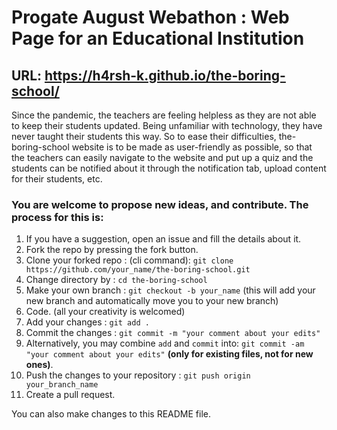 # Progate August Webathon : Web Page for an Educational Institution

## URL: https://h4rsh-k.github.io/the-boring-school/

Since the pandemic, the teachers are feeling helpless as they are not able to keep their students updated.
Being unfamiliar with technology, they have never taught their students this way. 
So to ease their difficulties, the-boring-school website is to be made as user-friendly as possible, so that 
the teachers can easily navigate to the website and put up a quiz and the students can be notified about it through the notification tab, upload content for their students, etc.

### You are welcome to propose new ideas, and contribute. The process for this is:
1. If you have a suggestion, open an issue and fill the details about it.
2. Fork the repo by pressing the fork button.
3. Clone your forked repo : (cli command): `git clone https://github.com/your_name/the-boring-school.git`
4. Change directory by : `cd the-boring-school`
5. Make your own branch : `git checkout -b your_name` (this will add your new branch and automatically move you to your new branch)
6. Code. (all your creativity is welcomed)
7. Add your changes : `git add .`
8. Commit the changes : `git commit -m "your comment about your edits"`
9. Alternatively, you may combine `add` and `commit` into: `git commit -am "your comment about your edits"` **(only for existing files, not for new ones)**.
10. Push the changes to your repository : `git push origin your_branch_name`
11. Create a pull request.

You can also make changes to this README file.
